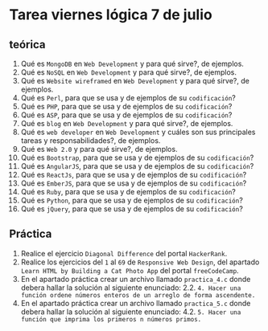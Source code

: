 # Tarea viernes lógica 7 de julio

## teórica

1. Qué es `MongoDB` en `Web Development` y para qué sirve?, de ejemplos.
2. Qué es `NoSQL` en `Web Development` y para qué sirve?, de ejemplos.
3. Qué es `Website wireframed` en `Web Development` y para qué sirve?, de ejemplos.
4. Qué es `Perl`, para que se usa y de ejemplos de su `codificación`?
5. Qué es `PHP`, para que se usa y de ejemplos de su `codificación`?
6. Qué es `ASP`, para que se usa y de ejemplos de su `codificación`?
7. Qué es `blog` en `Web Development` y para qué sirve?, de ejemplos.
8. Qué es `web developer` en `Web Development` y cuáles son sus principales tareas y responsabilidades?, de ejemplos.
9. Qué es `Web 2.0` y para qué sirve?, de ejemplos.
10. Qué es `Bootstrap`, para que se usa y de ejemplos de su `codificación`?
11. Qué es `AngularJS`, para que se usa y de ejemplos de su `codificación`?
12. Qué es `ReactJs`, para que se usa y de ejemplos de su `codificación`?
13. Qué es `EmberJS`, para que se usa y de ejemplos de su `codificación`?
14. Qué es `Ruby`, para que se usa y de ejemplos de su `codificación`?
15. Qué es `Python`, para que se usa y de ejemplos de su `codificación`?
16. Qué es `jQuery`, para que se usa y de ejemplos de su `codificación`?

## Práctica

1. Realice el ejercicio `Diagonal Difference` del portal `HackerRank`.
2. Realice los ejercicios del `1` al `69` de `Responsive Web Design`, del apartado `Learn HTML by Building a Cat Photo App` del portal `freeCodeCamp`.
3. En el apartado práctica crear un archivo llamado `practica_4.c` donde debera hallar la solución al siguiente enunciado:
  2.2. `4. Hacer una función ordene números enteros de un arreglo de forma ascendente.`
4. En el apartado práctica crear un archivo llamado `practica_5.c` donde debera hallar la solución al siguiente enunciado:
  4.2. `5. Hacer una función que imprima los primeros n números primos.`
